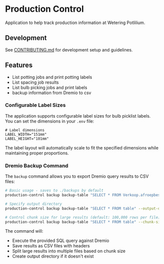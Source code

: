 # Production Control

Application to help track production information at Wetering Potlilium.

## Development

See [CONTRIBUTING.md](CONTRIBUTING.md) for development setup and guidelines.

## Features

- List potting jobs and print potting labels
- List spacing job results
- List bulb picking jobs and print labels
- backup information from Dremio to csv

### Configurable Label Sizes

The application supports configurable label sizes for bulb picklist labels. You can set the dimensions in your `.env` file:

```
# Label dimensions
LABEL_WIDTH="151mm"
LABEL_HEIGHT="101mm"
```

The label layout will automatically scale to fit the specified dimensions while maintaining proper proportions.

### Dremio Backup Command

The `backup` command allows you to export Dremio query results to CSV files:

```bash
# Basic usage - saves to ./backups by default
production-control backup backup-table "SELECT * FROM Verkoop.afroepbestellingen"

# Specify output directory
production-control backup backup-table "SELECT * FROM table" --output-dir /path/to/backups

# Control chunk size for large results (default: 100,000 rows per file)
production-control backup backup-table "SELECT * FROM table" --chunk-size 50000
```

The command will:

- Execute the provided SQL query against Dremio
- Save results as CSV files with headers
- Split large results into multiple files based on chunk size
- Create output directory if it doesn't exist
